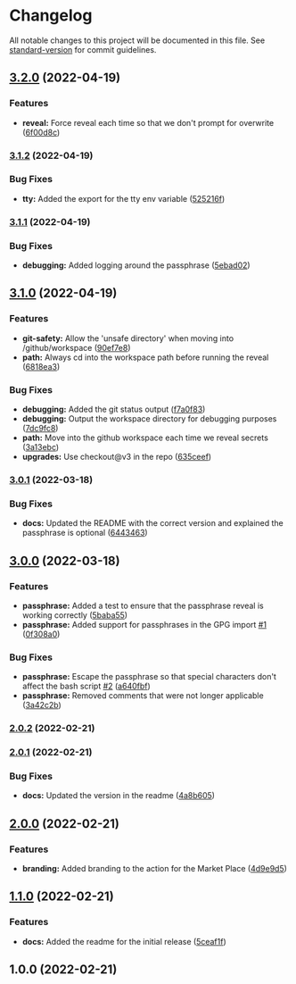 # Changelog

All notable changes to this project will be documented in this file. See [standard-version](https://github.com/conventional-changelog/standard-version) for commit guidelines.

## [3.2.0](https://github.com/entrostat/git-secret-action/compare/v3.1.2...v3.2.0) (2022-04-19)


### Features

* **reveal:** Force reveal each time so that we don't prompt for overwrite ([6f00d8c](https://github.com/entrostat/git-secret-action/commit/6f00d8c4189e0f50f5459fd4953de61d4bf2a181))

### [3.1.2](https://github.com/entrostat/git-secret-action/compare/v3.1.1...v3.1.2) (2022-04-19)


### Bug Fixes

* **tty:** Added the export for the tty env variable ([525216f](https://github.com/entrostat/git-secret-action/commit/525216f6194ec2969cf08dfaacdb66e9a9907a45))

### [3.1.1](https://github.com/entrostat/git-secret-action/compare/v3.1.0...v3.1.1) (2022-04-19)


### Bug Fixes

* **debugging:** Added logging around the passphrase ([5ebad02](https://github.com/entrostat/git-secret-action/commit/5ebad0247a40bcf2e3d8394f37c1d78828e07796))

## [3.1.0](https://github.com/entrostat/git-secret-action/compare/v3.0.1...v3.1.0) (2022-04-19)


### Features

* **git-safety:** Allow the 'unsafe directory' when moving into /github/workspace ([90ef7e8](https://github.com/entrostat/git-secret-action/commit/90ef7e8ebb350a2e3ab72383c75bb66ddc5c99c3))
* **path:** Always cd into the workspace path before running the reveal ([6818ea3](https://github.com/entrostat/git-secret-action/commit/6818ea3b3a68b968e477cb0358bb1ddaeb0ae0f3))


### Bug Fixes

* **debugging:** Added the git status output ([f7a0f83](https://github.com/entrostat/git-secret-action/commit/f7a0f839739bcfade30de3db74d65500bb06cd6c))
* **debugging:** Output the workspace directory for debugging purposes ([7dc9fc8](https://github.com/entrostat/git-secret-action/commit/7dc9fc8b9739b198b48bb1d573ce13c572c64677))
* **path:** Move into the github workspace each time we reveal secrets ([3a13ebc](https://github.com/entrostat/git-secret-action/commit/3a13ebc7d2949ba590f4bcb9a6038b106ca5da8d))
* **upgrades:** Use checkout@v3 in the repo ([635ceef](https://github.com/entrostat/git-secret-action/commit/635ceef504281a7f62d1f61600fa967b62acb8d6))

### [3.0.1](https://github.com/entrostat/git-secret-action/compare/v3.0.0...v3.0.1) (2022-03-18)


### Bug Fixes

* **docs:** Updated the README with the correct version and explained the passphrase is optional ([6443463](https://github.com/entrostat/git-secret-action/commit/64434630457d1779d894331b575ee396711309b3))

## [3.0.0](https://github.com/entrostat/git-secret-action/compare/v2.0.2...v3.0.0) (2022-03-18)


### Features

* **passphrase:** Added a test to ensure that the passphrase reveal is working correctly ([5baba55](https://github.com/entrostat/git-secret-action/commit/5baba55d46632c4d1ee2dad136d1b1e896a5c1e7))
* **passphrase:** Added support for passphrases in the GPG import [#1](https://github.com/entrostat/git-secret-action/issues/1) ([0f308a0](https://github.com/entrostat/git-secret-action/commit/0f308a0afb1d53a78b14c9fdb0a3f4803d57095b))


### Bug Fixes

* **passphrase:** Escape the passphrase so that special characters don't affect the bash script [#2](https://github.com/entrostat/git-secret-action/issues/2) ([a640fbf](https://github.com/entrostat/git-secret-action/commit/a640fbf2a4100db075ab71545fc6130185e072e2))
* **passphrase:** Removed comments that were not longer applicable ([3a42c2b](https://github.com/entrostat/git-secret-action/commit/3a42c2b81449810ef01b042eac967440bd56002c))

### [2.0.2](https://github.com/entrostat/git-secret-action/compare/v2.0.1...v2.0.2) (2022-02-21)

### [2.0.1](https://github.com/entrostat/git-secret-action/compare/v2.0.0...v2.0.1) (2022-02-21)


### Bug Fixes

* **docs:** Updated the version in the readme ([4a8b605](https://github.com/entrostat/git-secret-action/commit/4a8b6059eaef3ebb5cddad2ad83345dc0a10b838))

## [2.0.0](https://github.com/entrostat/git-secret-action/compare/v1.1.0...v2.0.0) (2022-02-21)


### Features

* **branding:** Added branding to the action for the Market Place ([4d9e9d5](https://github.com/entrostat/git-secret-action/commit/4d9e9d56a26e6f030e8f0453dd6495340447695e))

## [1.1.0](https://github.com/entrostat/git-secret-action/compare/v1.0.0...v1.1.0) (2022-02-21)


### Features

* **docs:** Added the readme for the initial release ([5ceaf1f](https://github.com/entrostat/git-secret-action/commit/5ceaf1fd58cac36c2d9c6038228df38d40527d5b))

## 1.0.0 (2022-02-21)
